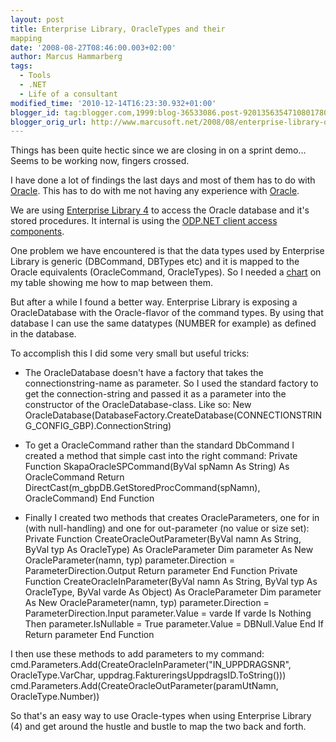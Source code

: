 ```yaml
---
layout: post
title: Enterprise Library, OracleTypes and their
mapping
date: '2008-08-27T08:46:00.003+02:00'
author: Marcus Hammarberg
tags:
  - Tools
  - .NET
  - Life of a consultant
modified_time: '2010-12-14T16:23:30.932+01:00'
blogger_id: tag:blogger.com,1999:blog-36533086.post-9201356354710801780
blogger_orig_url: http://www.marcusoft.net/2008/08/enterprise-library-oracletypes-and.html
---
```


Things has been quite hectic since we are closing in on a sprint
demo... Seems to be working now, fingers crossed.

I have done a lot of findings the last days and most of them has to do
with [Oracle](http://www.oracle.com/). This has to do with me not having
any experience with [Oracle](http://www.oracle.com/).

We are using [Enterprise Library 4](http://www.codeplex.com/entlib) to
access the Oracle database and it's stored procedures. It internal is
using the [ODP.NET client access
components](http://www.oracle.com/technology/software/tech/windows/odpnet/index.html).

One problem we have encountered is that the data types used by
Enterprise Library is generic (DBCommand, DBTypes etc) and it is mapped
to the Oracle equivalents (OracleCommand, OracleTypes). So I needed a
[chart](http://msdn.microsoft.com/en-us/library/yk72thhd(VS.80).aspx) on
my table showing me how to map between them.

But after a while I found a better way. Enterprise Library is exposing a
OracleDatabase with the Oracle-flavor of the command types. By using
that database I can use the same datatypes (NUMBER for example) as
defined in the database.

To accomplish this I did some very small but useful tricks:


-   The OracleDatabase doesn't have a factory that takes the
    connectionstring-name as parameter. So I used the standard factory
    to get the connection-string and passed it as a parameter into the
    constructor of the OracleDatabase-class. Like so:
       New OracleDatabase(DatabaseFactory.CreateDatabase(CONNECTIONSTRING_CONFIG_GBP).ConnectionString)

-   To get a OracleCommand rather than the standard DbCommand I created
    a method that simple cast into the right command:
       Private Function SkapaOracleSPCommand(ByVal spNamn As String) As OracleCommand
                Return DirectCast(m_gbpDB.GetStoredProcCommand(spNamn), OracleCommand)
        End Function

-   Finally I created two methods that creates OracleParameters, one for
    in (with null-handling) and one for out-parameter (no value or size
    set):
           Private Function CreateOracleOutParameter(ByVal namn As String, ByVal typ As OracleType) As OracleParameter
                Dim parameter As New OracleParameter(namn, typ)
                parameter.Direction = ParameterDirection.Output
                Return parameter
            End Function
           Private Function CreateOracleInParameter(ByVal namn As String, ByVal typ As OracleType, ByVal varde As Object) As OracleParameter
                Dim parameter As New OracleParameter(namn, typ)
                parameter.Direction = ParameterDirection.Input
               parameter.Value = varde
                If varde Is Nothing Then
                    parameter.IsNullable = True
                    parameter.Value = DBNull.Value
                End If
               Return parameter
            End Function

   I then use these methods to add parameters to my command:
       cmd.Parameters.Add(CreateOracleInParameter("IN_UPPDRAGSNR", OracleType.VarChar, uppdrag.FaktureringsUppdragsID.ToString()))
        cmd.Parameters.Add(CreateOracleOutParameter(paramUtNamn, OracleType.Number))

So that's an easy way to use Oracle-types when using Enterprise Library
(4) and get around the hustle and bustle to map the two back and forth.
